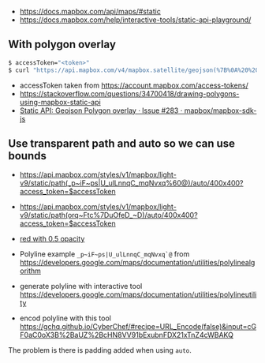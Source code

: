 - https://docs.mapbox.com/api/maps/#static
- https://docs.mapbox.com/help/interactive-tools/static-api-playground/

## With polygon overlay

```bash
$ accessToken="<token>"
$ curl "https://api.mapbox.com/v4/mapbox.satellite/geojson(%7B%0A%20%20%20%20%22type%22%3A%20%22Feature%22%2C%0A%20%20%20%20%22properties%22%3A%20%7B%7D%2C%0A%20%20%20%20%22geometry%22%3A%20%7B%0A%20%20%20%20%20%20%20%20%22type%22%3A%20%22Polygon%22%2C%0A%20%20%20%20%20%20%20%20%22coordinates%22%3A%20%5B%5B%5B-120.8492%2C%2039.4916%5D%2C%20%5B-120.8474%2C%2039.4896%5D%2C%20%5B-120.8510%2C%2039.4864%5D%2C%20%5B-120.8492%2C%2039.4916%5D%5D%5D%0A%20%20%20%20%7D%0A%7D)/-120.8492,39.4890,15/600x300@2x.png?access_token=$accessToken" -o file.jpg
```

- accessToken taken from https://account.mapbox.com/access-tokens/
- https://stackoverflow.com/questions/34700418/drawing-polygons-using-mapbox-static-api
- [Static API: Geojson Polygon overlay · Issue #283 · mapbox/mapbox-sdk-js](https://github.com/mapbox/mapbox-sdk-js/issues/283)

## Use transparent path and auto so we can use bounds

- https://api.mapbox.com/styles/v1/mapbox/light-v9/static/path(_p~iF~ps|U_ulLnnqC_mqNvxq%60@)/auto/400x400?access_token=$accessToken
- https://api.mapbox.com/styles/v1/mapbox/light-v9/static/path(orq~Ftc%7DuOfeD_~D)/auto/400x400?access_token=$accessToken
- [red with 0.5 opacity](https://api.mapbox.com/styles/v1/mapbox/light-v9/static/path-1+e00-0.5(orq~Ftc}uOfeD_~D)/auto/400x400?access_token=$accessToken)

- Polyline example ```_p~iF~ps|U_ulLnnqC_mqNvxq`@``` from https://developers.google.com/maps/documentation/utilities/polylinealgorithm
- generate polyline with interactive tool https://developers.google.com/maps/documentation/utilities/polylineutility
- encod polyline with this tool https://gchq.github.io/CyberChef/#recipe=URL_Encode(false)&input=cGF0aC0oX3B%2BaUZ%2BcHN8VV91bExubnFDX21xTnZ4cWBAKQ


The problem is there is padding added when using `auto`.
